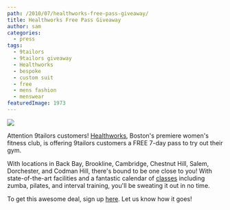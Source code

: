 ```yaml
---
path: /2010/07/healthworks-free-pass-giveaway/
title: Healthworks Free Pass Giveaway
author: sam
categories: 
  - press
tags: 
  - 9tailors
  - 9tailors giveaway
  - Healthworks
  - bespoke
  - custom suit
  - free
  - mens fashion
  - menswear
featuredImage: 1973
---
```

[![](http://4.bp.blogspot.com/_20LDsLnO2rk/TFGsZF1EmwI/AAAAAAAAAwQ/bFM_cw65n9o/s400/deal_Healthworks_Fitness_Centers_Discount_Boston.jpg)](http://4.bp.blogspot.com/_20LDsLnO2rk/TFGsZF1EmwI/AAAAAAAAAwQ/bFM_cw65n9o/s1600/deal_Healthworks_Fitness_Centers_Discount_Boston.jpg)  

Attention 9tailors customers! [Healthworks](http://www.healthworksfitness.com/), Boston's premiere women's fitness club, is offering 9tailors customers a FREE 7-day pass to try out their gym.

With locations in Back Bay, Brookline, Cambridge, Chestnut Hill, Salem, Dorchester, and Codman Hill, there's bound to be one close to you! With state-of-the-art facilities and a fantastic calendar of [classes](http://www.healthworksfitness.com/classes/index.php) including zumba, pilates, and interval training, you'll be sweating it out in no time.

To get this awesome deal, sign up [here](http://www.healthworksfitness.com/special/9tailors.php). Let us know how it goes!